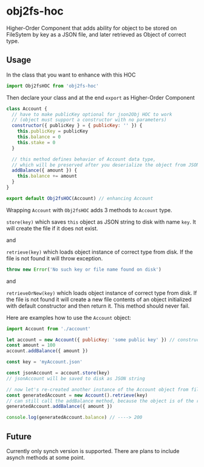 # obj2fs-hoc
Higher-Order Component that adds ability for object to be stored on FileSytem by key as a JSON file, and later retrieved as Object of correct type.

## Usage

In the class that you want to enhance with this HOC
```js
import Obj2fsHOC from 'obj2fs-hoc'

```
Then declare your class and at the end ```export``` as Higher-Order Component
```js
class Account {
  // have to make publicKey optional for json2Obj HOC to work
  // (object must support a constructor with no parameters)
  constructor({ publicKey } = { publicKey: '' }) {
    this.publicKey = publicKey
    this.balance = 0
    this.stake = 0
  }

  // this method defines behavior of Account data type,
  // which will be preserved after you deserialize the object from JSON
  addBalance({ amount }) {
    this.balance += amount
  }
}

export default Obj2fsHOC(Account) // enhancing Account
```
Wrapping ```Account``` with ```Obj2fsHOC``` adds 3 methods to ```Account``` type.

```store(key)``` which saves `this` object as JSON string to disk with name `key`. It will create the file if it does not exist.

and

```retrieve(key)``` which loads object instance of correct type from disk. If the file is not found it will throw exception.
```js
throw new Error('No such key or file name found on disk')
```

and

```retrieveOrNew(key)``` which loads object instance of correct type from disk. If the file is not found it will create a new file contents of an object initialized with default constructor and then return it. This method should never fail.

Here are examples how to use the ```Account``` object:

```js
import Account from './account'

let account = new Account({ publicKey: 'some public key' }) // constructor with required parameter
const amount = 100
account.addBalance({ amount })

const key = 'myAccount.json'

const jsonAccount = account.store(key)
// jsonAccount will be saved to disk as JSON string

// now let's re-created another instance of the Account object from file on disk
const generatedAccount = new Account().retrieve(key)
// can still call the addBalance method, because the object is of the right type
generatedAccount.addBalance({ amount })

console.log(generatedAccount.balance) // ----> 200
```

## Future
Currently only synch version is supported. There are plans to include asynch methods at some point.

